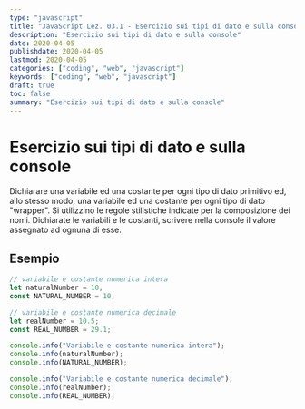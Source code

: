 ```yaml
---
type: "javascript"
title: "JavaScript Lez. 03.1 - Esercizio sui tipi di dato e sulla console"
description: "Esercizio sui tipi di dato e sulla console"
date: 2020-04-05
publishdate: 2020-04-05
lastmod: 2020-04-05
categories: ["coding", "web", "javascript"]
keywords: ["coding", "web", "javascript"]
draft: true
toc: false
summary: "Esercizio sui tipi di dato e sulla console"
---
```


# Esercizio sui tipi di dato e sulla console

Dichiarare una variabile ed una costante per ogni tipo di dato primitivo ed, allo stesso modo, una variabile ed una costante per ogni tipo di dato "wrapper". Si utilizzino le regole stilistiche indicate per la composizione dei nomi. Dichiarate le variabili e le costanti, scrivere nella console il valore assegnato ad ognuna di esse.

## Esempio

```javascript
// variabile e costante numerica intera
let naturalNumber = 10;
const NATURAL_NUMBER = 10;

// variabile e costante numerica decimale
let realNumber = 10.5;
const REAL_NUMBER = 29.1;

console.info("Variabile e costante numerica intera");
console.info(naturalNumber);
console.info(NATURAL_NUMBER);

console.info("Variabile e costante numerica decimale");
console.info(realNumber);
console.info(REAL_NUMBER);
```
